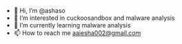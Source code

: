 - 👋 Hi, I’m @ashaso
- 👀 I’m interested in cuckoosandbox and malware analysis
- 🌱 I’m currently learning malware analysis  
- 📫 How to reach me aaiesha002@gmail.com

<!---
ashaso/ashaso is a ✨ special ✨ repository because its `README.md` (this file) appears on your GitHub profile.
You can click the Preview link to take a look at your changes.
--->
